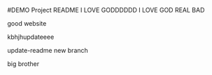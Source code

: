 #DEMO Project README
I LOVE GODDDDDD
I LOVE GOD REAL BAD

good website

  
  
  
kbhjhupdateeee


update-readme new branch




big brother
